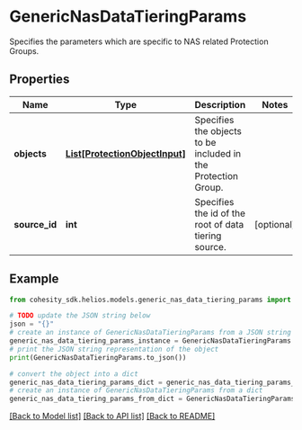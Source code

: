 # GenericNasDataTieringParams

Specifies the parameters which are specific to NAS related Protection Groups.

## Properties

Name | Type | Description | Notes
------------ | ------------- | ------------- | -------------
**objects** | [**List[ProtectionObjectInput]**](ProtectionObjectInput.md) | Specifies the objects to be included in the Protection Group. | 
**source_id** | **int** | Specifies the id of the root of data tiering source. | [optional] 

## Example

```python
from cohesity_sdk.helios.models.generic_nas_data_tiering_params import GenericNasDataTieringParams

# TODO update the JSON string below
json = "{}"
# create an instance of GenericNasDataTieringParams from a JSON string
generic_nas_data_tiering_params_instance = GenericNasDataTieringParams.from_json(json)
# print the JSON string representation of the object
print(GenericNasDataTieringParams.to_json())

# convert the object into a dict
generic_nas_data_tiering_params_dict = generic_nas_data_tiering_params_instance.to_dict()
# create an instance of GenericNasDataTieringParams from a dict
generic_nas_data_tiering_params_from_dict = GenericNasDataTieringParams.from_dict(generic_nas_data_tiering_params_dict)
```
[[Back to Model list]](../README.md#documentation-for-models) [[Back to API list]](../README.md#documentation-for-api-endpoints) [[Back to README]](../README.md)


